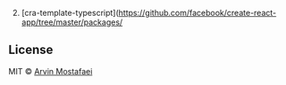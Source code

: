 2. [cra-template-typescript](https://github.com/facebook/create-react-app/tree/master/packages/

## License

MIT © [Arvin Mostafaei](https://arvin.vercel.app)
